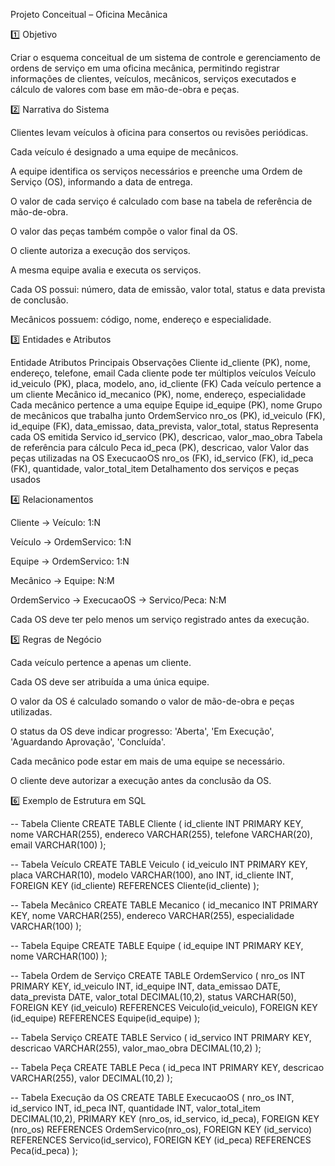 Projeto Conceitual – Oficina Mecânica

1️⃣ Objetivo

Criar o esquema conceitual de um sistema de controle e gerenciamento de ordens de serviço em uma oficina mecânica, permitindo registrar informações de clientes, veículos, mecânicos, serviços executados e cálculo de valores com base em mão-de-obra e peças.

2️⃣ Narrativa do Sistema

Clientes levam veículos à oficina para consertos ou revisões periódicas.

Cada veículo é designado a uma equipe de mecânicos.

A equipe identifica os serviços necessários e preenche uma Ordem de Serviço (OS), informando a data de entrega.

O valor de cada serviço é calculado com base na tabela de referência de mão-de-obra.

O valor das peças também compõe o valor final da OS.

O cliente autoriza a execução dos serviços.

A mesma equipe avalia e executa os serviços.

Cada OS possui: número, data de emissão, valor total, status e data prevista de conclusão.

Mecânicos possuem: código, nome, endereço e especialidade.

3️⃣ Entidades e Atributos

Entidade	Atributos Principais	Observações
Cliente	id_cliente (PK), nome, endereço, telefone, email	Cada cliente pode ter múltiplos veículos
Veículo	id_veiculo (PK), placa, modelo, ano, id_cliente (FK)	Cada veículo pertence a um cliente
Mecânico	id_mecanico (PK), nome, endereço, especialidade	Cada mecânico pertence a uma equipe
Equipe	id_equipe (PK), nome	Grupo de mecânicos que trabalha junto
OrdemServico	nro_os (PK), id_veiculo (FK), id_equipe (FK), data_emissao, data_prevista, valor_total, status	Representa cada OS emitida
Servico	id_servico (PK), descricao, valor_mao_obra	Tabela de referência para cálculo
Peca	id_peca (PK), descricao, valor	Valor das peças utilizadas na OS
ExecucaoOS	nro_os (FK), id_servico (FK), id_peca (FK), quantidade, valor_total_item	Detalhamento dos serviços e peças usados

4️⃣ Relacionamentos

Cliente → Veículo: 1:N

Veículo → OrdemServico: 1:N

Equipe → OrdemServico: 1:N

Mecânico → Equipe: N:M

OrdemServico → ExecucaoOS → Servico/Peca: N:M

Cada OS deve ter pelo menos um serviço registrado antes da execução.

5️⃣ Regras de Negócio

Cada veículo pertence a apenas um cliente.

Cada OS deve ser atribuída a uma única equipe.

O valor da OS é calculado somando o valor de mão-de-obra e peças utilizadas.

O status da OS deve indicar progresso: 'Aberta', 'Em Execução', 'Aguardando Aprovação', 'Concluída'.

Cada mecânico pode estar em mais de uma equipe se necessário.

O cliente deve autorizar a execução antes da conclusão da OS.

6️⃣ Exemplo de Estrutura em SQL

-- Tabela Cliente
CREATE TABLE Cliente (
    id_cliente INT PRIMARY KEY,
    nome VARCHAR(255),
    endereco VARCHAR(255),
    telefone VARCHAR(20),
    email VARCHAR(100)
);

-- Tabela Veículo
CREATE TABLE Veiculo (
    id_veiculo INT PRIMARY KEY,
    placa VARCHAR(10),
    modelo VARCHAR(100),
    ano INT,
    id_cliente INT,
    FOREIGN KEY (id_cliente) REFERENCES Cliente(id_cliente)
);

-- Tabela Mecânico
CREATE TABLE Mecanico (
    id_mecanico INT PRIMARY KEY,
    nome VARCHAR(255),
    endereco VARCHAR(255),
    especialidade VARCHAR(100)
);

-- Tabela Equipe
CREATE TABLE Equipe (
    id_equipe INT PRIMARY KEY,
    nome VARCHAR(100)
);

-- Tabela Ordem de Serviço
CREATE TABLE OrdemServico (
    nro_os INT PRIMARY KEY,
    id_veiculo INT,
    id_equipe INT,
    data_emissao DATE,
    data_prevista DATE,
    valor_total DECIMAL(10,2),
    status VARCHAR(50),
    FOREIGN KEY (id_veiculo) REFERENCES Veiculo(id_veiculo),
    FOREIGN KEY (id_equipe) REFERENCES Equipe(id_equipe)
);

-- Tabela Serviço
CREATE TABLE Servico (
    id_servico INT PRIMARY KEY,
    descricao VARCHAR(255),
    valor_mao_obra DECIMAL(10,2)
);

-- Tabela Peça
CREATE TABLE Peca (
    id_peca INT PRIMARY KEY,
    descricao VARCHAR(255),
    valor DECIMAL(10,2)
);

-- Tabela Execução da OS
CREATE TABLE ExecucaoOS (
    nro_os INT,
    id_servico INT,
    id_peca INT,
    quantidade INT,
    valor_total_item DECIMAL(10,2),
    PRIMARY KEY (nro_os, id_servico, id_peca),
    FOREIGN KEY (nro_os) REFERENCES OrdemServico(nro_os),
    FOREIGN KEY (id_servico) REFERENCES Servico(id_servico),
    FOREIGN KEY (id_peca) REFERENCES Peca(id_peca)
);
